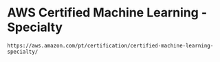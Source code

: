 # AWS Certified Machine Learning - Specialty

    https://aws.amazon.com/pt/certification/certified-machine-learning-specialty/
